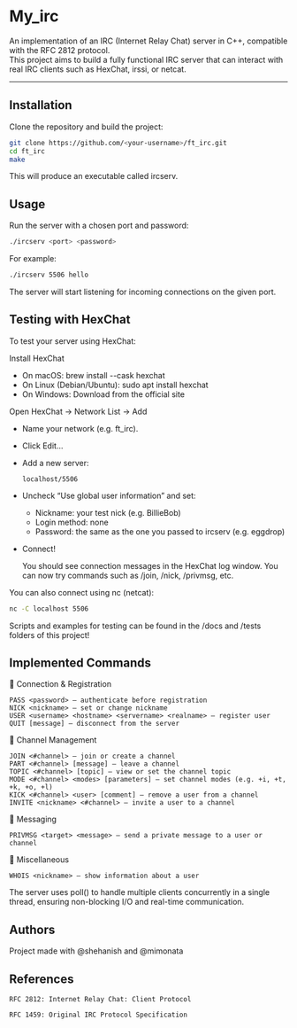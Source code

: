 # My_irc

An implementation of an IRC (Internet Relay Chat) server in C++, compatible with the RFC 2812 protocol.  
This project aims to build a fully functional IRC server that can interact with real IRC clients such as HexChat, irssi, or netcat.

---

## Installation

Clone the repository and build the project:

```bash
git clone https://github.com/<your-username>/ft_irc.git
cd ft_irc
make
```

This will produce an executable called ircserv.

## Usage

Run the server with a chosen port and password:

```bash
./ircserv <port> <password>
```

For example:

```bash
./ircserv 5506 hello
```

The server will start listening for incoming connections on the given port.

## Testing with HexChat

To test your server using HexChat:

Install HexChat

- On macOS: brew install --cask hexchat
- On Linux (Debian/Ubuntu): sudo apt install hexchat
- On Windows: Download from the official site

Open HexChat → Network List → Add

- Name your network (e.g. ft_irc).
- Click Edit...
- Add a new server:

      localhost/5506

- Uncheck “Use global user information” and set:

  - Nickname: your test nick (e.g. BillieBob)
  - Login method: none
  - Password: the same as the one you passed to ircserv (e.g. eggdrop)

- Connect!

    You should see connection messages in the HexChat log window.
    You can now try commands such as /join, /nick, /privmsg, etc.

You can also connect using nc (netcat):

```bash
nc -C localhost 5506
```
Scripts and examples for testing can be found in the /docs and /tests folders of this project!

## Implemented Commands
🔹 Connection & Registration

    PASS <password> — authenticate before registration
    NICK <nickname> — set or change nickname
    USER <username> <hostname> <servername> <realname> — register user
    QUIT [message] — disconnect from the server

🔹 Channel Management

    JOIN <#channel> — join or create a channel
    PART <#channel> [message] — leave a channel
    TOPIC <#channel> [topic] — view or set the channel topic
    MODE <#channel> <modes> [parameters] — set channel modes (e.g. +i, +t, +k, +o, +l)
    KICK <#channel> <user> [comment] — remove a user from a channel
    INVITE <nickname> <#channel> — invite a user to a channel

🔹 Messaging

    PRIVMSG <target> <message> — send a private message to a user or channel

🔹 Miscellaneous

    WHOIS <nickname> — show information about a user


The server uses poll() to handle multiple clients concurrently in a single thread, ensuring non-blocking I/O and real-time communication.

## Authors

Project made with @shehanish and @mimonata

## References

    RFC 2812: Internet Relay Chat: Client Protocol

    RFC 1459: Original IRC Protocol Specification










